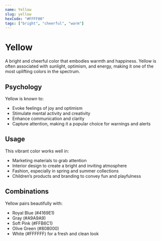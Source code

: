 ```yaml
---
name: Yellow
slug: yellow
hexCode: "#FFFF00"
tags: ["bright", "cheerful", "warm"]
---
```


# Yellow

A bright and cheerful color that embodies warmth and happiness. Yellow is often associated with sunlight, optimism, and energy, making it one of the most uplifting colors in the spectrum.

## Psychology

Yellow is known to:
- Evoke feelings of joy and optimism
- Stimulate mental activity and creativity
- Enhance communication and clarity
- Capture attention, making it a popular choice for warnings and alerts

## Usage

This vibrant color works well in:
- Marketing materials to grab attention
- Interior design to create a bright and inviting atmosphere
- Fashion, especially in spring and summer collections
- Children’s products and branding to convey fun and playfulness

## Combinations

Yellow pairs beautifully with:
- Royal Blue (#4169E1)
- Gray (#A9A9A9)
- Soft Pink (#FFB6C1)
- Olive Green (#808000)
- White (#FFFFFF) for a fresh and clean look